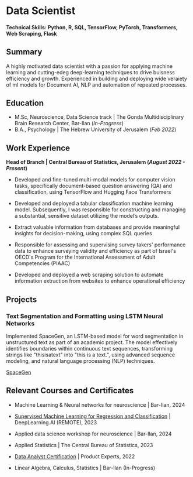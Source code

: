 # Data Scientist

#### Technical Skills: Python, R, SQL, TensorFlow, PyTorch, Transformers, Web Scraping, Flask

## Summary

A highly motivated data scientist with a passion for applying machine learning and cutting-edeg deep-learning techniques to drive buisness efficiency and growth. Experienced in building and deploying wide veraiety of ml models for Document AI, NLP and automation of repeated processes.

## Education

- M.Sc, Neuroscience, Data Science track | The Gonda Multidisciplinary Brain Research Center, Bar-Ilan (_In-Progress_)
- B.A., Psychology | The Hebrew University of Jerusalem (_Feb 2022_)

## Work Experience

**Head of Branch | Central Bureau of Statistics, Jerusalem (_August 2022 - Present_)**

- Developed and fine-tuned multi-modal models for computer vision tasks, specifically document-based question answering (QA) and classification, using TensorFlow and Hugging Face Transformers

- Developed and deployed a tabular classification machine learning model. Subsequently, I was responsible for constructing and managing a substantial, sensitive dataset utilizing the model’s outputs.

- Extract valuable information from databases and provide meaningful insights for decision-making, using complex SQL queries
  
- Responsible for assessing and supervising survey takers' performance data to enhance surveying validity and efficiency as part of Israel's OECD's Program for the International Assessment of Adult Competencies (PIAAC)

- Developed and deployed a web scraping solution to automate information extraction from websites to enhance operational efficiency

## Projects

### Text Segmentation and Formatting using LSTM Neural Networks

Implemented SpaceGen, an LSTM-based model for word segmentation in unstructured text as part of an academic project. The model effectively identifies boundaries within continuous text sequences, transforming strings like "thisisatext" into "this is a text.", using advanced sequence modeling, and natural language processing (NLP) techniques.

[SpaceGen](https://huggingface.co/spaces/asafd60/SpaceGen)

##  Relevant Courses and Certificates

- Machine Learning & Neural networks for neuroscience | Bar-Ilan, 2024

- [Supervised Machine Learning for Regression and Classification](https://github.com/DelmedigoA/DelmedigoA.github.io/blob/1f95ccae09ab9756db2dcc60d661acc966a6ba9e/assets/docs/Supervised%20Machine%20Learning%20Regression%20and%20Classification.pdf) | DeepLearning.AI (REMOTE), 2023

- Applied data science workshop for neuroscience | Bar-Ilan, 2024
  
- Applied Statistics | The Central Bureau of Statistics, 2023
  
-  [Data Analyst Certification](https://github.com/DelmedigoA/DelmedigoA.github.io/blob/main/assets/docs/Data%20Analyst%20-%20Certification%20of%20Completion.pdf) | Product Experts, 2022
  
- Linear Algebra, Calculus, Statistics | Bar-Ilan (In-Progress)
